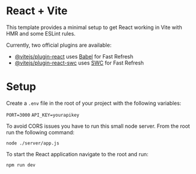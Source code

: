# React + Vite

This template provides a minimal setup to get React working in Vite with HMR and some ESLint rules.

Currently, two official plugins are available:

- [@vitejs/plugin-react](https://github.com/vitejs/vite-plugin-react/blob/main/packages/plugin-react/README.md) uses [Babel](https://babeljs.io/) for Fast Refresh
- [@vitejs/plugin-react-swc](https://github.com/vitejs/vite-plugin-react-swc) uses [SWC](https://swc.rs/) for Fast Refresh

# Setup

Create a `.env` file in the root of your project with the following variables:

`PORT=3000`
`API_KEY=yourapikey`

To avoid CORS issues you have to run this small node server. From the root run the following command:

`node ./server/app.js`

To start the React application navigate to the root and run:

`npm run dev`

